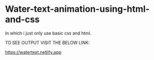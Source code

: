 # Water-text-animation-using-html-and-css

In which i just only use basic css and html.

TO SEE OUTPUT VISIT THE BELOW LINK:
 
 https://watertext.netlify.app
